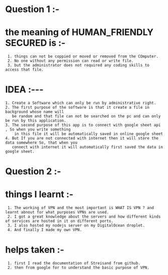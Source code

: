 
# Question 1 :-
  # the meaning of HUMAN_FRIENDLY SECURED is :-
     
     1. things can not be coppied or moved or removed from the COmputer.
     2. No one without any permission can read or write file.
     3. but the administrator does not required any coding skills to access that file.
     
  #  IDEA :---
  
    1. Create a Software which can only be run by administrative right.
    2. The first purpose of the software is that it create a file in background whose name will
       be random and that file can not be searched on the pc and can only be run by this application.
    3. The second purpose of this app is to connect with google sheet api , So when you write something 
        in this file it will be automatically saved in online google sheet
    4. But If you are not connected with internet then it will store the data somewhere So, that when you 
       connect with internet it will automatically first saved the data in google sheet.
       
# Question 2 :-
   # things I learnt :-
     1. The working of VPN and the most important is WHAT IS VPN ? and learnt abnout for what purposes VPNs are used.
     2. I got a great knowledge about the servers and how different kinds of services are hosted in it on different ports.
     3. I also hosted my nodejs server on my DigitalOcean droplet.
     4. And finally I made my own VPN.
     
   # helps taken :-
     1. first I read the documentation of Streisand from github.
     2. then from google for to understand the basic purpose of VPN. 
       
